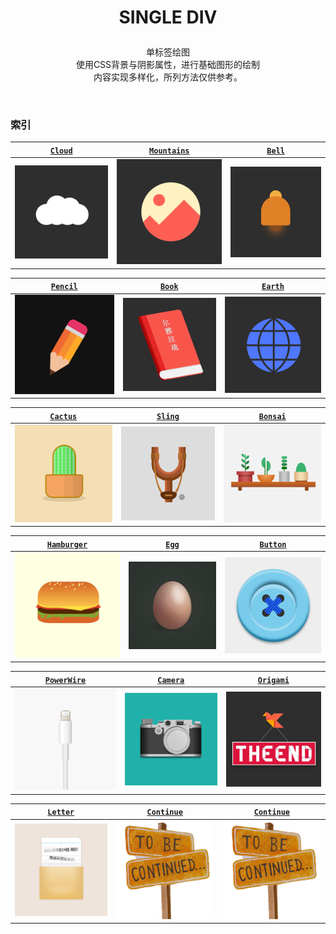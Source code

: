 # <p align=center>SINGLE DIV</p>

<p align=center>
单标签绘图
<br>使用CSS背景与阴影属性，进行基础图形的绘制
<br>内容实现多样化，所列方法仅供参考。</p>
<br>

### 索引
<!-- 1 -->
| [`Cloud`](/src/SingleDiv/Cloud.html) |  [`Mountains`](/src/SingleDiv/Mountains.html) | [`Bell`](/src/SingleDiv/Bell.html) |
|:---:|:---:|:---:|
|[![云朵](/public/thumb/singlediv/cloud.png)](/src/SingleDiv/Cloud.html) | [![山](/public/thumb/singlediv/mountains.png)](/src/SingleDiv/Mountains.html)|[![铃铛](/public/thumb/singlediv/bell.png)](/src/SingleDiv/Bell.html) | 

<!-- 2 -->
| [`Pencil`](/src/SingleDiv/Pencil.html) |  [`Book`](/src/SingleDiv/Book.html) | [`Earth`](/src/SingleDiv/Earth.html) |
|:---:|:---:|:---:|
|[![铅笔](/public/thumb/singlediv/pencil.png)](/src/SingleDiv/Pencil.html) | [![书籍](/public/thumb/singlediv/book.png)](/src/SingleDiv/Book.html)|[![地球](/public/thumb/singlediv/earth.png)](/src/SingleDiv/Earth.html) |

<!-- 3 -->
| [`Cactus`](/src/SingleDiv/Cactus.html) |  [`Sling`](/src/SingleDiv/Sling.html) | [`Bonsai`](/src/SingleDiv/Bonsai.html) |
|:---:|:---:|:---:|
|[![仙人掌](/public/thumb/singlediv/cactus.png)](/src/SingleDiv/Cactus.html) | [![弹弓](/public/thumb/singlediv/slingshot.png)](/src/SingleDiv/Sling.html)|[![盆景](/public/thumb/singlediv/bonsai.png)](/src/SingleDiv/Bonsai.html)|

<!-- 4 -->
| [`Hamburger`](/src/SingleDiv/Hamburger.html) |  [`Egg`](/src/SingleDiv/Egg.html) | [`Button`]() |
|:---:|:---:|:---:|
|[![汉堡包](/public/thumb/singlediv/hamburger.png)](/src/SingleDiv/Hamburger.html) | [![鸡蛋](/public/thumb/singlediv/egg.png)](/src/SingleDiv/Egg.html)|[![纽扣](/public/thumb/singlediv/button.png)](/src/SingleDiv/Button.html) |

<!-- 5 -->

| [`PowerWire`](/src/SingleDiv/PowerWire.html) |  [`Camera`](/src/SingleDiv/Camera.html) | [`Origami`](/src/SingleDiv/Origami.html) |
|:---:|:---:|:---:|
|[![汉堡包](/public/thumb/singlediv/powerwire.png)](/src/SingleDiv/Hamburger.html) | [![照相机](/public/thumb/singlediv/camera.png)](/src/SingleDiv/Camera.html)|[![折纸](/public/thumb/singlediv/origami.png)](/src/SingleDiv/Origami.html) |

<!-- 6 -->

| [`Letter`](/src/SingleDiv/letter.html) |  [`Continue`](/src/SingleDiv/README.md) | [`Continue`](/src/SingleDiv/README.md) |
|:---:|:---:|:---:|
|[![信函](/public/thumb/singlediv/letter.png)](/src/SingleDiv/letter.html) | [![待续](/public/thumb/singlediv/continue.png)](/src/SingleDiv/README.md)|[![待续](/public/thumb/singlediv/continue.png)](/src/SingleDiv/README.md) |
